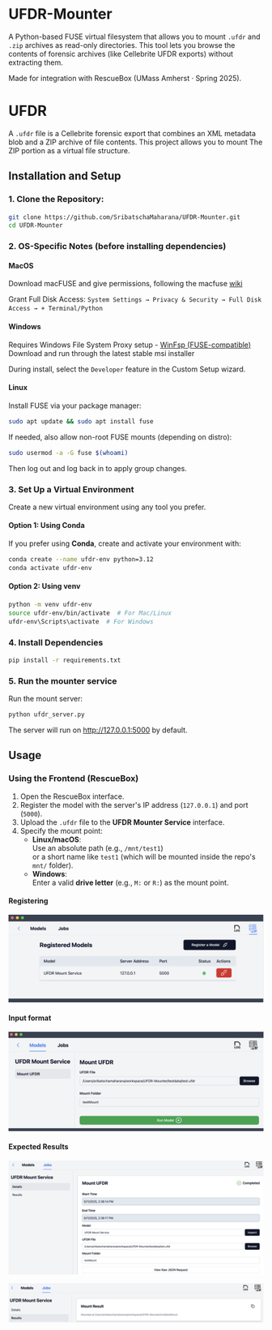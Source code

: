 # UFDR-Mounter

A Python-based FUSE virtual filesystem that allows you to mount `.ufdr` and `.zip` archives as read-only directories. This tool lets you browse the contents of forensic archives (like Cellebrite UFDR exports) without extracting them.

Made for integration with RescueBox (UMass Amherst · Spring 2025).


# UFDR

A `.ufdr` file is a Cellebrite forensic export that combines an XML metadata blob and a ZIP archive of file contents. This project allows you to mount The ZIP portion as a virtual file structure.

## Installation and Setup

### 1. Clone the Repository:
```bash
git clone https://github.com/SribatschaMaharana/UFDR-Mounter.git
cd UFDR-Mounter
```

### 2. OS-Specific Notes (before installing dependencies)

#### MacOS 

Download macFUSE and give permissions, following the macfuse [wiki](https://github.com/macfuse/macfuse/wiki/Getting-Started)

Grant Full Disk Access: `System Settings → Privacy & Security → Full Disk Access → + Terminal/Python`


#### Windows 
Requires Windows File System Proxy setup - [WinFsp (FUSE-compatible)](https://github.com/winfsp/winfsp/releases)
Download and run through the latest stable msi installer

During install, select the `Developer` feature in the Custom Setup wizard.

#### Linux 
Install FUSE via your package manager:

```bash
sudo apt update && sudo apt install fuse
```
If needed, also allow non-root FUSE mounts (depending on distro):
```bash
sudo usermod -a -G fuse $(whoami)
```

Then log out and log back in to apply group changes.


### 3. Set Up a Virtual Environment
Create a new virtual environment using any tool you prefer. 

#### Option 1: Using Conda

If you prefer using **Conda**, create and activate your environment with:

```bash
conda create --name ufdr-env python=3.12
conda activate ufdr-env
```

#### Option 2: Using venv
```bash
python -m venv ufdr-env
source ufdr-env/bin/activate  # For Mac/Linux
ufdr-env\Scripts\activate  # For Windows
```

### 4. Install Dependencies
```bash
pip install -r requirements.txt
```

### 5. Run the mounter service

Run the mount server:
```bash
python ufdr_server.py
```
The server will run on http://127.0.0.1:5000 by default.

## Usage

### Using the Frontend (RescueBox)

1. Open the RescueBox interface.
2. Register the model with the server's IP address (`127.0.0.1`) and port (`5000`).
3. Upload the `.ufdr` file to the **UFDR Mounter Service** interface.
4. Specify the mount point:
   - **Linux/macOS**:  
     Use an absolute path (e.g., `/mnt/test1`)  
     or a short name like `test1` (which will be mounted inside the repo's `mnt/` folder).
   - **Windows**:  
     Enter a valid **drive letter** (e.g., `M:` or `R:`) as the mount point.

#### Registering

![Register](./resources/Register.png)

#### Input format

![Input](./resources/Input.png)

#### Expected Results

![Detail](./resources/Details.png)

![Result](./resources/Result.png)





